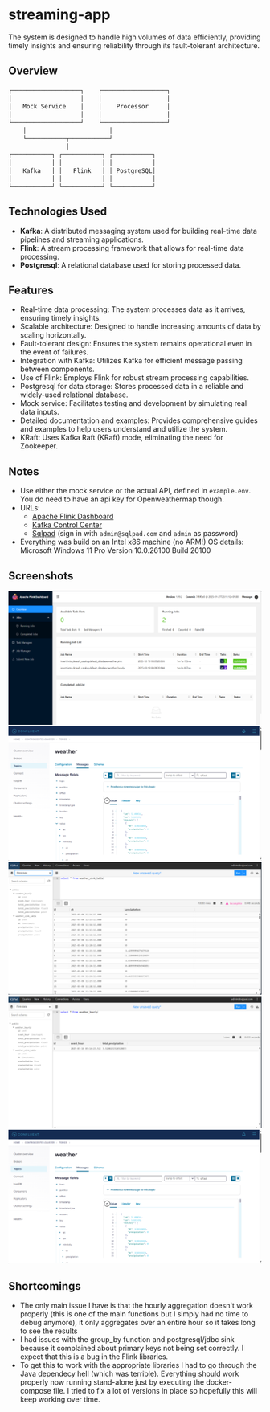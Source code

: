 # streaming-app
The system is designed to handle high volumes of data efficiently, providing timely insights and ensuring reliability through its fault-tolerant architecture.

## Overview

```
┌───────────────────┐    ┌──────────────────┐
│                   │    │                  │
│   Mock Service    │    │    Processor     │
│                   │    │                  │
└───────────────────┘    └──────────────────┘
    │                       │
    └───────────┬───────────┘
                │
┌───────────┐ ┌───────────┐ ┌───────────┐
│           │ │           │ │           │
│   Kafka   │ │   Flink   │ │ PostgreSQL│
│           │ │           │ │           │
└───────────┘ └───────────┘ └───────────┘
```

## Technologies Used

- **Kafka**: A distributed messaging system used for building real-time data pipelines and streaming applications.
- **Flink**: A stream processing framework that allows for real-time data processing.
- **Postgresql**: A relational database used for storing processed data.

## Features
- Real-time data processing: The system processes data as it arrives, ensuring timely insights.
- Scalable architecture: Designed to handle increasing amounts of data by scaling horizontally.
- Fault-tolerant design: Ensures the system remains operational even in the event of failures.
- Integration with Kafka: Utilizes Kafka for efficient message passing between components.
- Use of Flink: Employs Flink for robust stream processing capabilities.
- Postgresql for data storage: Stores processed data in a reliable and widely-used relational database.
- Mock service: Facilitates testing and development by simulating real data inputs.
- Detailed documentation and examples: Provides comprehensive guides and examples to help users understand and utilize the system.
- KRaft: Uses Kafka Raft (KRaft) mode, eliminating the need for Zookeeper.

## Notes
- Use either the mock service or the actual API, defined in `example.env`. You do need to have an api key for Openweathermap though.
- URLs:
    - [Apache Flink Dashboard](http://localhost:8081/)
    - [Kafka Control Center](http://localhost:8081/)
    - [Sqlpad](http://localhost:3000/) (sign in with `admin@sqlpad.com` and `admin` as password)
- Everything was build on an Intel x86 machine (no ARM!) OS details: Microsoft Windows 11 Pro Version 10.0.26100 Build 26100

## Screenshots
![Flink Dashboard](./screenshots/flink.png)
![Kafka Control Center](./screenshots/confluent_control_center.png)
![Sqlpad Sink Unnested](./screenshots/sqlpad_sink_unnested.png)
![Sqlpad Weather Hourly](./screenshots/sqlpad_weather_hourly.png)
![Confluent Control Center](./screenshots/confluent_control_center.png)

## Shortcomings
- The only main issue I have is that the hourly aggregation doesn't work properly (this is one of the main functions but I simply
had no time to debug anymore), it only aggregates over an entire hour so it takes long to see the results
- I had issues with the group_by function and postgresql/jdbc sink because it complained about primary keys not being set
correctly. I expect that this is a bug in the Flink libraries.
- To get this to work with the appropriate libraries I had to go through the Java dependecy hell (which was terrible). Everything
should work properly now running stand-alone just by executing the docker-compose file. I tried to fix a lot of versions in place
so hopefully this will keep working over time.